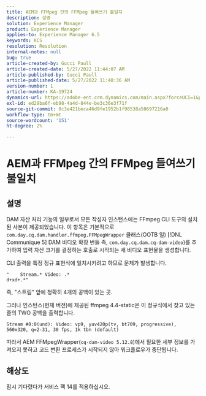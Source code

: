 ```yaml
---
title: AEM과 FFMpeg 간의 FFMpeg 들여쓰기 불일치
description: 설명
solution: Experience Manager
product: Experience Manager
applies-to: Experience Manager 6.5
keywords: KCS
resolution: Resolution
internal-notes: null
bug: true
article-created-by: Gucci Paull
article-created-date: 5/27/2022 11:44:07 AM
article-published-by: Gucci Paull
article-published-date: 5/27/2022 11:48:36 AM
version-number: 1
article-number: KA-19724
dynamics-url: https://adobe-ent.crm.dynamics.com/main.aspx?forceUCI=1&pagetype=entityrecord&etn=knowledgearticle&id=5746af4e-b2dd-ec11-a7b6-0022480b05aa
exl-id: ed29ba6f-eb98-4a4d-844e-be3c36e3f71f
source-git-commit: 0c3e421beca46d9fe1952b1f98538a50697216a0
workflow-type: tm+mt
source-wordcount: '151'
ht-degree: 2%

---
```


# AEM과 FFMpeg 간의 FFMpeg 들여쓰기 불일치

## 설명


DAM 자산 처리 기능의 일부로서 모든 작성자 인스턴스에는 FFmpeg CLI 도구의 설치된 사본이 제공되었습니다. 이 항목은 기본적으로 `com.day.cq.dam.handler.ffmpeg.FFMpegWrapper` 클래스(OOTB 일) [!DNL Communique 5] DAM 비디오 확장 번들 즉, `com.day.cq.dam.cq-dam-video`)를 추가하여 입력 자산 크기를 결정하는 호출로 시작되는 새 비디오 표현물을 생성합니다.

CLI 출력을 특정 정규 표현식에 일치시키려고 하므로 문제가 발생합니다.




```
"    Stream.* Video: .*
d+xd+.*"
```


즉, &quot;스트림&quot; 앞에 정확히 4개의 공백이 있는 곳.

그러나 인스턴스(현재 버전)에 제공된 ffmpeg 4.4-static은 이 정규식에서 찾고 있는 줄의 TWO 공백을 출력합니다.

`Stream #0:0(und): Video: vp9, yuv420p(tv, bt709, progressive), 560x320, q=2-31, 30 fps, 1k tbn (default)`

따라서 AEM FFMpegWrapper(`cq-dam-video 5.12.8`)에서 필요한 세부 정보를 가져오지 못하고 코드 변환 프로세스가 시작되지 않아 워크플로우가 중단됩니다.


## 해상도


잠시 기다렸다가 서비스 팩 14를 적용하십시오.
